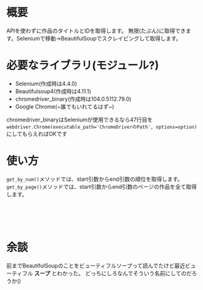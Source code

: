 # 概要
APIを使わずに作品のタイトルとIDを取得します。
無限(たぶん)に取得できます。Seleniumで移動→BeautifulSoupでスクレイピングして取得します。
# 必要なライブラリ(モジュール?)
- Selenium(作成時は4.4.0)
- Beautifulsoup4(作成時は4.11.1)
- chromedriver_binary(作成時は104.0.5112.79.0)
- Google Chrome(~誰でもいれてるはず~)

chromedriver_binaryはSeleniumが使用できるなら47行目を```webdriver.Chrome(executable_path='ChromeDriverのPath', options=option)```にしてもらえればOKです
# 使い方
```get_by_num()```メソッドでは、start引数からend引数の順位を取得します。
```get_by_page()```メソッドでは、start引数からend引数のページの作品を全て取得します。
<br />
<br />
<br /><!-- HTMLのタグ使えるんだ -->
<br />
<br />
# 余談
前までBeautifulSoupのことをビューティフルソープって読んでたけど最近ビューティフル **スープ** とわかった。
どっちにしろなんでそういう名前にしてのだろうか()
